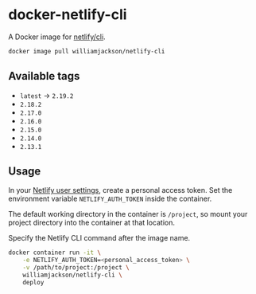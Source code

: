 # docker-netlify-cli

A Docker image for [netlify/cli](https://github.com/netlify/cli).

```sh
docker image pull williamjackson/netlify-cli
```

## Available tags

*   `latest` &rarr; `2.19.2`
*   `2.18.2`
*   `2.17.0`
*   `2.16.0`
*   `2.15.0`
*   `2.14.0`
*   `2.13.1`

## Usage

In your [Netlify user settings][a], create a personal access token. Set the environment variable `NETLIFY_AUTH_TOKEN`
inside the container.

The default working directory in the container is `/project`, so mount your project directory into the container at that
location.

Specify the Netlify CLI command after the image name.

```sh
docker container run -it \
    -e NETLIFY_AUTH_TOKEN=<personal_access_token> \
    -v /path/to/project:/project \
    williamjackson/netlify-cli \
    deploy
```

[a]: https://app.netlify.com/user/applications
